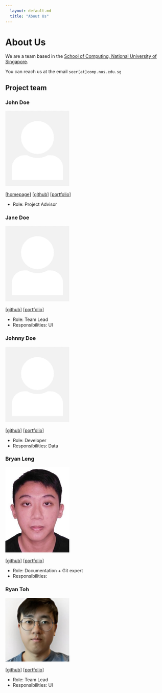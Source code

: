 ```yaml
---
  layout: default.md
  title: "About Us"
---
```


# About Us

We are a team based in the [School of Computing, National University of Singapore](http://www.comp.nus.edu.sg).

You can reach us at the email `seer[at]comp.nus.edu.sg`

## Project team

### John Doe

<img src="images/johndoe.png" width="200px">

[[homepage](http://www.comp.nus.edu.sg/~damithch)]
[[github](https://github.com/johndoe)]
[[portfolio](team/johndoe.md)]

* Role: Project Advisor

### Jane Doe

<img src="images/johndoe.png" width="200px">

[[github](http://github.com/johndoe)]
[[portfolio](team/johndoe.md)]

* Role: Team Lead
* Responsibilities: UI

### Johnny Doe

<img src="images/johndoe.png" width="200px">

[[github](http://github.com/johndoe)] [[portfolio](team/johndoe.md)]

* Role: Developer
* Responsibilities: Data

### Bryan Leng

<img src="images/bleng-flash.png" width="200px">

[[github](https://github.com/Bleng-flash)]
[[portfolio](team/bryanleng.md)]

* Role: Documentation + Git expert
* Responsibilities: 

### Ryan Toh

<img src="images/ryan-toh.png" width="200px">

[[github](http://github.com/ryan-toh)]
[[portfolio](team/ryan-toh.md)]

* Role: Team Lead
* Responsibilities: UI
